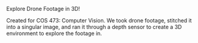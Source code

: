 Explore Drone Footage in 3D!

Created for COS 473: Computer Vision. We took drone footage, stitched it into a singular image, and ran it through a depth sensor to create a 3D environment to explore the footage in. 
